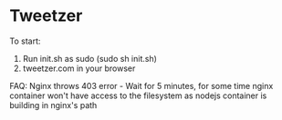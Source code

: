# Tweetzer

To start: 
1. Run init.sh as sudo (sudo sh init.sh)
2. tweetzer.com in your browser

FAQ:
Nginx throws 403 error
    - Wait for 5 minutes, for some time nginx container won't have access to the filesystem as nodejs container is building in nginx's path